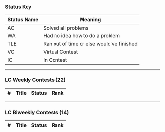 ### Status Key
| Status Name | Meaning |
| - | - |
| AC | Solved all problems |
| WA | Had no idea how to do a problem |
| TLE | Ran out of time or else would've finished |
| VC | Virtual Contest |
| IC | In Contest |

---

### LC Weekly Contests (22)
| # | Title | Status | Rank |
| - | - | - | - |

---

### LC Biweekly Contests (14)
| # | Title | Status | Rank |
| - | - | - | - |
